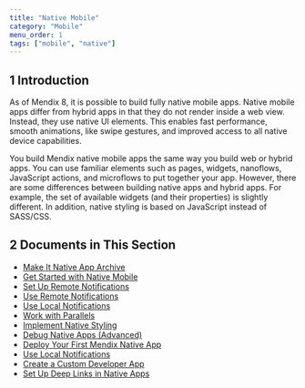 ```yaml
---
title: "Native Mobile"
category: "Mobile"
menu_order: 1
tags: ["mobile", "native"]
---
```


## 1 Introduction

As of Mendix 8, it is possible to build fully native mobile apps. Native mobile apps differ from hybrid apps in that they do not render inside a web view. Instead, they use native UI elements. This enables fast performance, smooth animations, like swipe gestures, and improved access to all native device capabilities.

You build Mendix native mobile apps the same way you build web or hybrid apps. You can use familiar elements such as pages, widgets, nanoflows, JavaScript actions, and microflows to put together your app. However, there are some differences between building native apps and hybrid apps. For example, the set of available widgets (and their properties) is slightly different. In addition, native styling is based on JavaScript instead of SASS/CSS. 

## 2 Documents in This Section

* [Make It Native App Archive](make-it-native-app-archive)
* [Get Started with Native Mobile](getting-started-with-native-mobile)
* [Set Up Remote Notifications](setting-up-native-push-notifications)
* [Use Remote Notifications](native-remote-notifications)
* [Use Local Notifications](local-notif-parent)
* [Work with Parallels](using-mendix-studio-pro-on-a-mac)
* [Implement Native Styling](native-styling)
* [Debug Native Apps (Advanced)](native-debug)
* [Deploy Your First Mendix Native App](deploying-native-app)
* [Use Local Notifications](local-notif-parent)
* [Create a Custom Developer App](how-to-devapps)
* [Set Up Deep Links in Native Apps](native-deep-link)
